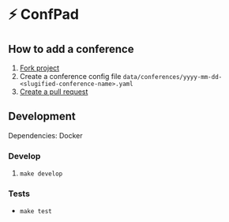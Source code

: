 # ⚡️ ConfPad

## How to add a conference

1. [Fork project](https://help.github.com/articles/fork-a-repo/)
2. Create a conference config file `data/conferences/yyyy-mm-dd-<slugified-conference-name>.yaml`
3. [Create a pull request](https://help.github.com/articles/creating-a-pull-request/)

## Development

Dependencies: Docker

### Develop

1. `make develop`

### Tests

* `make test`
